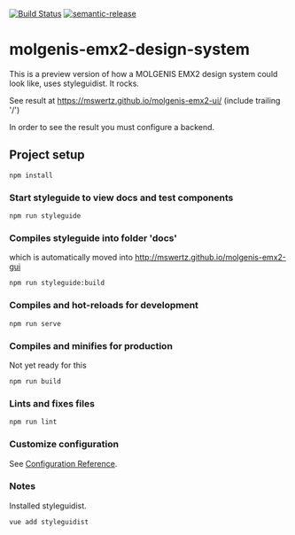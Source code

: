 [![Build Status](https://travis-ci.org/mswertz/molgenis-emx2-ui.svg?branch=master)](https://travis-ci.org/mswertz/molgenis-emx2-ui)
[![semantic-release](https://img.shields.io/badge/%20%20%F0%9F%93%A6%F0%9F%9A%80-semantic--release-e10079.svg)](https://github.com/semantic-release/semantic-release)

# molgenis-emx2-design-system

This is a preview version of how a MOLGENIS EMX2 design system could look like, uses styleguidist. It rocks.

See result at https://mswertz.github.io/molgenis-emx2-ui/ (include trailing '/')

In order to see the result you must configure a backend.

## Project setup

```
npm install
```

### Start styleguide to view docs and test components

```
npm run styleguide
```

### Compiles styleguide into folder 'docs'

which is automatically moved into http://mswertz.github.io/molgenis-emx2-gui

```
npm run styleguide:build
```

### Compiles and hot-reloads for development

```
npm run serve
```

### Compiles and minifies for production

Not yet ready for this

```
npm run build
```

### Lints and fixes files

```
npm run lint
```

### Customize configuration

See [Configuration Reference](https://cli.vuejs.org/config/).

### Notes

Installed styleguidist.

```
vue add styleguidist
```
